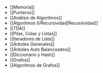 - [[Memoria]]
- [[Punteros]]
- [[Análisis de Algoritmos]]
- [[Álgoritmos II/Recursividad|Recursividad]]
- [[TDA]]
- [[Pilas, Colas y Listas]]
- [[Iteradores de Lista]]
- [[Árboles Generales]]
- [[Árboles Auto Balanceados]]
- [[Diccionario y Hash]]
- [[Grafos]]
- [[Algoritmos de Grafos]]
